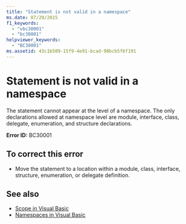 ```yaml
---
title: "Statement is not valid in a namespace"
ms.date: 07/20/2015
f1_keywords: 
  - "vbc30001"
  - "bc30001"
helpviewer_keywords: 
  - "BC30001"
ms.assetid: 43c1b509-15f9-4e91-bcad-90bcb5f6f191
---
```

# Statement is not valid in a namespace
The statement cannot appear at the level of a namespace. The only declarations allowed at namespace level are module, interface, class, delegate, enumeration, and structure declarations.  
  
 **Error ID:** BC30001  
  
## To correct this error  
  
-   Move the statement to a location within a module, class, interface, structure, enumeration, or delegate definition.  
  
## See also
- [Scope in Visual Basic](../../../visual-basic/programming-guide/language-features/declared-elements/scope.md)
- [Namespaces in Visual Basic](../../../visual-basic/programming-guide/program-structure/namespaces.md)
